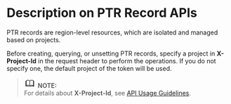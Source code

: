 # Description on PTR Record APIs<a name="dns_api_66001"></a>

PTR records are region-level resources, which are isolated and managed based on projects.

Before creating, querying, or unsetting PTR records, specify a project in  **X-Project-Id**  in the request header to perform the operations. If you do not specify one, the default project of the token will be used.

>![](public_sys-resources/icon-note.gif) **NOTE:**   
>For details about  **X-Project-Id**, see  [API Usage Guidelines](https://docs.otc.t-systems.com/en-us/api/apiug/apig-en-api-180328001.html?tag=API%20Documents).  

